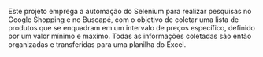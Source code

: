 Este projeto emprega a automação do Selenium para realizar pesquisas no Google Shopping e no Buscapé, com o objetivo de coletar uma lista de produtos que se enquadram em um intervalo de preços específico, definido por um valor mínimo e máximo. Todas as informações coletadas são então organizadas e transferidas para uma planilha do Excel.
